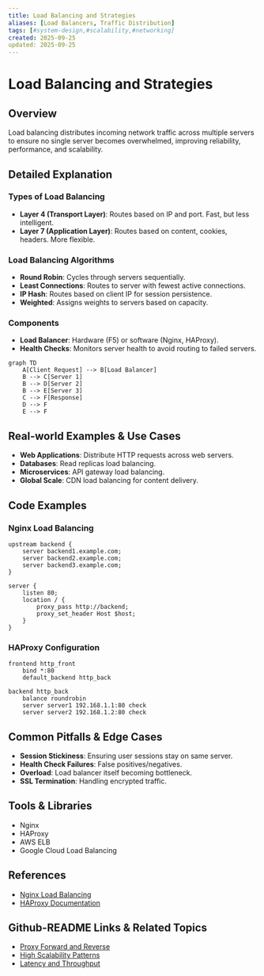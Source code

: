 ```yaml
---
title: Load Balancing and Strategies
aliases: [Load Balancers, Traffic Distribution]
tags: [#system-design,#scalability,#networking]
created: 2025-09-25
updated: 2025-09-25
---
```


# Load Balancing and Strategies

## Overview

Load balancing distributes incoming network traffic across multiple servers to ensure no single server becomes overwhelmed, improving reliability, performance, and scalability.

## Detailed Explanation

### Types of Load Balancing

- **Layer 4 (Transport Layer)**: Routes based on IP and port. Fast, but less intelligent.
- **Layer 7 (Application Layer)**: Routes based on content, cookies, headers. More flexible.

### Load Balancing Algorithms

- **Round Robin**: Cycles through servers sequentially.
- **Least Connections**: Routes to server with fewest active connections.
- **IP Hash**: Routes based on client IP for session persistence.
- **Weighted**: Assigns weights to servers based on capacity.

### Components

- **Load Balancer**: Hardware (F5) or software (Nginx, HAProxy).
- **Health Checks**: Monitors server health to avoid routing to failed servers.

```mermaid
graph TD
    A[Client Request] --> B[Load Balancer]
    B --> C[Server 1]
    B --> D[Server 2]
    B --> E[Server 3]
    C --> F[Response]
    D --> F
    E --> F
```

## Real-world Examples & Use Cases

- **Web Applications**: Distribute HTTP requests across web servers.
- **Databases**: Read replicas load balancing.
- **Microservices**: API gateway load balancing.
- **Global Scale**: CDN load balancing for content delivery.

## Code Examples

### Nginx Load Balancing

```nginx
upstream backend {
    server backend1.example.com;
    server backend2.example.com;
    server backend3.example.com;
}

server {
    listen 80;
    location / {
        proxy_pass http://backend;
        proxy_set_header Host $host;
    }
}
```

### HAProxy Configuration

```haproxy
frontend http_front
    bind *:80
    default_backend http_back

backend http_back
    balance roundrobin
    server server1 192.168.1.1:80 check
    server server2 192.168.1.2:80 check
```

## Common Pitfalls & Edge Cases

- **Session Stickiness**: Ensuring user sessions stay on same server.
- **Health Check Failures**: False positives/negatives.
- **Overload**: Load balancer itself becoming bottleneck.
- **SSL Termination**: Handling encrypted traffic.

## Tools & Libraries

- Nginx
- HAProxy
- AWS ELB
- Google Cloud Load Balancing

## References

- [Nginx Load Balancing](https://nginx.org/en/docs/http/load_balancing.html)
- [HAProxy Documentation](https://www.haproxy.org/)

## Github-README Links & Related Topics

- [Proxy Forward and Reverse](../proxy-forward-and-reverse/README.md)
- [High Scalability Patterns](../high-scalability-patterns/README.md)
- [Latency and Throughput](../latency-and-throughput/README.md)
